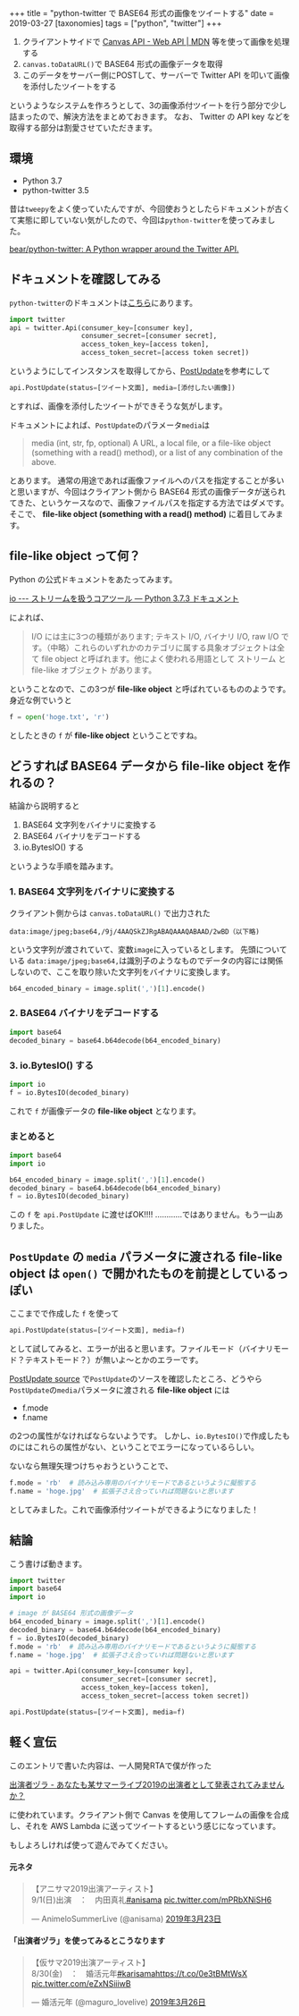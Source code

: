 +++
title = "python-twitter で BASE64 形式の画像をツイートする"
date = 2019-03-27
[taxonomies]
tags = ["python", "twitter"]
+++

1. クライアントサイドで [Canvas API - Web API | MDN](https://developer.mozilla.org/ja/docs/Web/API/Canvas_API) 等を使って画像を処理する
2. `canvas.toDataURL()`で BASE64 形式の画像データを取得
3. このデータをサーバー側にPOSTして、サーバーで Twitter API を叩いて画像を添付したツイートをする

というようなシステムを作ろうとして、3の画像添付ツイートを行う部分で少し詰まったので、解決方法をまとめておきます。
なお、 Twitter の API key などを取得する部分は割愛させていただきます。

<!-- more -->

## 環境

- Python 3.7
- python-twitter 3.5

昔は`tweepy`をよく使っていたんですが、今回使おうとしたらドキュメントが古くて実態に即していない気がしたので、今回は`python-twitter`を使ってみました。

[bear/python-twitter: A Python wrapper around the Twitter API.](https://github.com/bear/python-twitter)

## ドキュメントを確認してみる

`python-twitter`のドキュメントは[こちら](https://python-twitter.readthedocs.io/en/latest/)にあります。

```python
import twitter
api = twitter.Api(consumer_key=[consumer key],
                  consumer_secret=[consumer secret],
                  access_token_key=[access token],
                  access_token_secret=[access token secret])
```

というようにしてインスタンスを取得してから、[PostUpdate](https://python-twitter.readthedocs.io/en/latest/twitter.html#twitter.api.Api.PostUpdate)を参考にして

```python
api.PostUpdate(status=[ツイート文面], media=[添付したい画像])
```

とすれば、画像を添付したツイートができそうな気がします。

ドキュメントによれば、`PostUpdate`のパラメータ`media`は

>media (int, str, fp, optional)
A URL, a local file, or a file-like object (something with a read() method), or a list of any combination of the above.

とあります。
通常の用途であれば画像ファイルへのパスを指定することが多いと思いますが、今回はクライアント側から BASE64 形式の画像データが送られてきた、というケースなので、画像ファイルパスを指定する方法ではダメです。
そこで、 **file-like object (something with a read() method)** に着目してみます。

## file-like object って何？

Python の公式ドキュメントをあたってみます。

[io --- ストリームを扱うコアツール — Python 3.7.3 ドキュメント](https://docs.python.org/ja/3/library/io.html)

によれば、

>I/O には主に3つの種類があります; テキスト I/O, バイナリ I/O, raw I/O です。（中略）これらのいずれかのカテゴリに属する具象オブジェクトは全て file object と呼ばれます。他によく使われる用語として ストリーム と file-like オブジェクト があります。

ということなので、この3つが **file-like object** と呼ばれているもののようです。
身近な例でいうと

```python
f = open('hoge.txt', 'r')
```

としたときの `f` が **file-like object** ということですね。

## どうすれば BASE64 データから file-like object を作れるの？

結論から説明すると

1. BASE64 文字列をバイナリに変換する
2. BASE64 バイナリをデコードする
3. io.BytesIO() する

というような手順を踏みます。

### 1. BASE64 文字列をバイナリに変換する

クライアント側からは `canvas.toDataURL()` で出力された

```
data:image/jpeg;base64,/9j/4AAQSkZJRgABAQAAAQABAAD/2wBD（以下略)
```

という文字列が渡されていて、変数`image`に入っているとします。
先頭についている `data:image/jpeg;base64,`は識別子のようなものでデータの内容には関係しないので、ここを取り除いた文字列をバイナリに変換します。

```python
b64_encoded_binary = image.split(',')[1].encode()
```

### 2. BASE64 バイナリをデコードする

```python
import base64
decoded_binary = base64.b64decode(b64_encoded_binary)
```

### 3. io.BytesIO() する

```python
import io
f = io.BytesIO(decoded_binary)
```

これで `f` が画像データの **file-like object** となります。

### まとめると

```python
import base64
import io

b64_encoded_binary = image.split(',')[1].encode()
decoded_binary = base64.b64decode(b64_encoded_binary)
f = io.BytesIO(decoded_binary)
```

この `f` を `api.PostUpdate` に渡せばOK!!!!
…………ではありません。もう一山ありました。

## `PostUpdate` の `media` パラメータに渡される file-like object は `open()` で開かれたものを前提としているっぽい

ここまでで作成した `f` を使って

```python
api.PostUpdate(status=[ツイート文面], media=f)
```
として試してみると、エラーが出ると思います。ファイルモード（バイナリモード？テキストモード？）が無いよ〜とかのエラーです。

[PostUpdate source](https://python-twitter.readthedocs.io/en/latest/_modules/twitter/api.html#Api.PostUpdate) で`PostUpdate`のソースを確認したところ、どうやら`PostUpdate`の`media`パラメータに渡される **file-like object** には

- f.mode
- f.name

の2つの属性がなければならないようです。
しかし、`io.BytesIO()`で作成したものにはこれらの属性がない、ということでエラーになっているらしい。

ないなら無理矢理つけちゃおうということで、

```python
f.mode = 'rb'  # 読み込み専用のバイナリモードであるというように擬態する
f.name = 'hoge.jpg'  # 拡張子さえ合っていれば問題ないと思います
```

としてみました。これで画像添付ツイートができるようになりました！

## 結論

こう書けば動きます。

```python
import twitter
import base64
import io

# image が BASE64 形式の画像データ
b64_encoded_binary = image.split(',')[1].encode()
decoded_binary = base64.b64decode(b64_encoded_binary)
f = io.BytesIO(decoded_binary)
f.mode = 'rb'  # 読み込み専用のバイナリモードであるというように擬態する
f.name = 'hoge.jpg'  # 拡張子さえ合っていれば問題ないと思います

api = twitter.Api(consumer_key=[consumer key],
                  consumer_secret=[consumer secret],
                  access_token_key=[access token],
                  access_token_secret=[access token secret])

api.PostUpdate(status=[ツイート文面], media=f)
```

## 軽く宣伝

このエントリで書いた内容は、一人開発RTAで僕が作った

[出演者ヅラ - あなたも某サマーライブ2019の出演者として発表されてみませんか？](https://karisama.maguro.dev/)

に使われています。クライアント側で Canvas を使用してフレームの画像を合成し、それを AWS Lambda に送ってツイートするという感じになっています。

もしよろしければ使って遊んでみてください。

#### 元ネタ

<blockquote class="twitter-tweet" data-lang="ja"><p lang="ja" dir="ltr">【アニサマ2019出演アーティスト】<br>9/1(日)出演　：　内田真礼<a href="https://twitter.com/hashtag/anisama?src=hash&amp;ref_src=twsrc%5Etfw">#anisama</a> <a href="https://t.co/mPRbXNiSH6">pic.twitter.com/mPRbXNiSH6</a></p>&mdash; AnimeloSummerLive (@anisama) <a href="https://twitter.com/anisama/status/1109315235704233984?ref_src=twsrc%5Etfw">2019年3月23日</a></blockquote>

#### 「出演者ヅラ」を使ってみるとこうなります

<blockquote class="twitter-tweet" data-lang="ja"><p lang="ja" dir="ltr">【仮サマ2019出演アーティスト】<br>8/30(金)　：　婚活元年<a href="https://twitter.com/hashtag/karisama?src=hash&amp;ref_src=twsrc%5Etfw">#karisama</a><a href="https://t.co/0e3tBMtWsX">https://t.co/0e3tBMtWsX</a> <a href="https://t.co/eZxNSiiiwB">pic.twitter.com/eZxNSiiiwB</a></p>&mdash; 婚活元年 (@maguro_lovelive) <a href="https://twitter.com/maguro_lovelive/status/1110352433320869889?ref_src=twsrc%5Etfw">2019年3月26日</a></blockquote>
